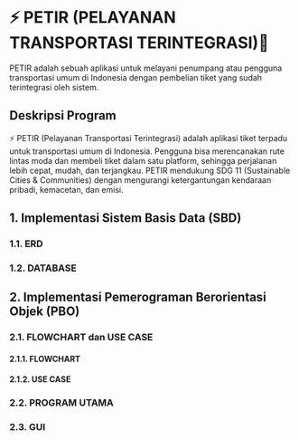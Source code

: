 # ⚡ PETIR (PELAYANAN TRANSPORTASI TERINTEGRASI)🚆 
PETIR adalah sebuah aplikasi untuk melayani penumpang atau pengguna transportasi umum di Indonesia dengan pembelian tiket yang sudah terintegrasi oleh sistem.
## Deskripsi Program
⚡ PETIR (Pelayanan Transportasi Terintegrasi) adalah aplikasi tiket terpadu untuk transportasi umum di Indonesia. Pengguna bisa merencanakan rute lintas moda dan membeli tiket dalam satu platform, sehingga perjalanan lebih cepat, mudah, dan terjangkau. PETIR mendukung SDG 11 (Sustainable Cities & Communities) dengan mengurangi ketergantungan kendaraan pribadi, kemacetan, dan emisi.

## 1. Implementasi Sistem Basis Data (SBD)

### 1.1. ERD

### 1.2. DATABASE

## 2. Implementasi Pemerograman Berorientasi Objek (PBO)

### 2.1. FLOWCHART dan USE CASE

#### 2.1.1. FLOWCHART

#### 2.1.2. USE CASE

### 2.2. PROGRAM UTAMA

### 2.3. GUI

